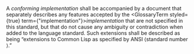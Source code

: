  



A *conforming implementation* shall be accompanied by a document that separately describes any features accepted by the <GlossaryTerm styled={true} term={"implementation"}><i>implementation</i></GlossaryTerm> that are not specified in this standard, but that do not cause any ambiguity or contradiction when added to the language standard. Such extensions shall be described as being “extensions to Common Lisp as specified by ANSI ⟨standard number ⟩.” 



